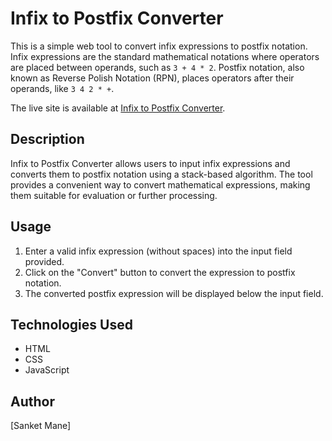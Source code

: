 # Infix to Postfix Converter

This is a simple web tool to convert infix expressions to postfix notation. Infix expressions are the standard mathematical notations where operators are placed between operands, such as `3 + 4 * 2`. Postfix notation, also known as Reverse Polish Notation (RPN), places operators after their operands, like `3 4 2 * +`.

The live site is available at [Infix to Postfix Converter](https://infix-to-postfix-conversion.netlify.app).

## Description

Infix to Postfix Converter allows users to input infix expressions and converts them to postfix notation using a stack-based algorithm. The tool provides a convenient way to convert mathematical expressions, making them suitable for evaluation or further processing.

## Usage

1. Enter a valid infix expression (without spaces) into the input field provided.
2. Click on the "Convert" button to convert the expression to postfix notation.
3. The converted postfix expression will be displayed below the input field.

## Technologies Used

- HTML
- CSS
- JavaScript

## Author

[Sanket Mane]
